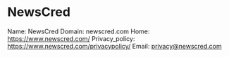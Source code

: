 
# NewsCred

Name: NewsCred
Domain: newscred.com
Home: https://www.newscred.com/
Privacy_policy: https://www.newscred.com/privacypolicy/
Email: privacy@newscred.com

